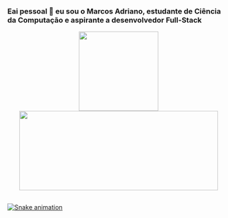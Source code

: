 ### Eai pessoal 👋 eu sou o Marcos Adriano, estudante de Ciência da Computação e aspirante a desenvolvedor Full-Stack

<div align="center">
  <a href="https://github.com/Marcos-Adriano">
  <img height="180em" src="https://github-readme-stats.vercel.app/api?username=Marcos-Adriano&show_icons=true&theme=github_dark&include_all_commits=true&count_private=true"/>
  <img height="180em" width="450" src="https://github-readme-stats.vercel.app/api/top-langs/?username=Marcos-Adriano&layout=compact&langs_count=7&theme=github_dark"/>
</div>

## 
  
![Snake animation](https://github.com/Marcos-Adriano/rafaballerini/blob/output/github-contribution-grid-snake.svg)
